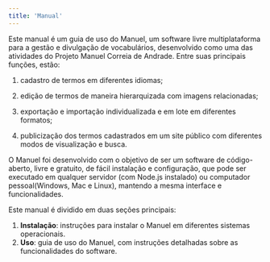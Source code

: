 ```yaml
---
title: 'Manual'
---
```


Este manual é um guia de uso do Manuel, um software livre multiplataforma para a gestão e divulgação de vocabulários, desenvolvido como uma das atividades do Projeto Manuel Correia de Andrade. Entre suas principais funções, estão:

1. cadastro de termos em diferentes idiomas;
   
2. edição de termos de maneira hierarquizada com imagens relacionadas;
   
3. exportação e importação individualizada e em lote em diferentes formatos;
   
4. publicização dos termos cadastrados em um site público com diferentes modos de visualização e busca.

O Manuel foi desenvolvido com o objetivo de ser um software de código-aberto, livre e gratuito, de fácil instalação e configuração, que pode ser executado em qualquer servidor (com Node.js instalado) ou computador pessoal(Windows, Mac e Linux), mantendo a mesma interface e funcionalidades.

Este manual é dividido em duas seções principais: 

1. **Instalação**: instruções para instalar o Manuel em diferentes sistemas operacionais.
2. **Uso**: guia de uso do Manuel, com instruções detalhadas sobre as funcionalidades do software.
